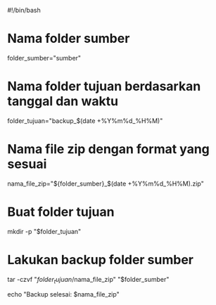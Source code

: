 #!/bin/bash

# Nama folder sumber
folder_sumber="sumber"

# Nama folder tujuan berdasarkan tanggal dan waktu
folder_tujuan="backup_$(date +\%Y\%m\%d_\%H\%M)"

# Nama file zip dengan format yang sesuai
nama_file_zip="${folder_sumber}_$(date +\%Y\%m\%d_\%H\%M).zip"

# Buat folder tujuan
mkdir -p "$folder_tujuan"

# Lakukan backup folder sumber
tar -czvf "$folder_tujuan/$nama_file_zip" "$folder_sumber"

echo "Backup selesai: $nama_file_zip"

